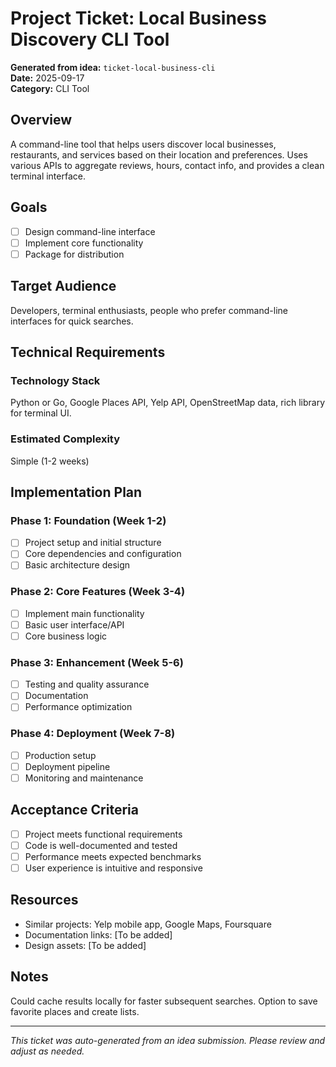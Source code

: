 # Project Ticket: Local Business Discovery CLI Tool

**Generated from idea:** `ticket-local-business-cli`  
**Date:** 2025-09-17  
**Category:** CLI Tool

## Overview
A command-line tool that helps users discover local businesses, restaurants, and services based on their location and preferences. Uses various APIs to aggregate reviews, hours, contact info, and provides a clean terminal interface.

## Goals
- [ ] Design command-line interface
- [ ] Implement core functionality
- [ ] Package for distribution

## Target Audience
Developers, terminal enthusiasts, people who prefer command-line interfaces for quick searches.

## Technical Requirements

### Technology Stack
Python or Go, Google Places API, Yelp API, OpenStreetMap data, rich library for terminal UI.

### Estimated Complexity
Simple (1-2 weeks)

## Implementation Plan

### Phase 1: Foundation (Week 1-2)
- [ ] Project setup and initial structure
- [ ] Core dependencies and configuration
- [ ] Basic architecture design

### Phase 2: Core Features (Week 3-4)
- [ ] Implement main functionality
- [ ] Basic user interface/API
- [ ] Core business logic

### Phase 3: Enhancement (Week 5-6)
- [ ] Testing and quality assurance
- [ ] Documentation
- [ ] Performance optimization

### Phase 4: Deployment (Week 7-8)
- [ ] Production setup
- [ ] Deployment pipeline
- [ ] Monitoring and maintenance

## Acceptance Criteria
- [ ] Project meets functional requirements
- [ ] Code is well-documented and tested
- [ ] Performance meets expected benchmarks
- [ ] User experience is intuitive and responsive

## Resources
- Similar projects: Yelp mobile app, Google Maps, Foursquare
- Documentation links: [To be added]
- Design assets: [To be added]

## Notes
Could cache results locally for faster subsequent searches. Option to save favorite places and create lists.

---
*This ticket was auto-generated from an idea submission. Please review and adjust as needed.*